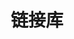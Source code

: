---
layout: Links
title: 链接库
links:
- title: 战友还是挚友
  items:
    - sitename: 浪里小白龙
      url: https://kanlife.github.io/
      img: /img/links/xiaobailong.png
      desc: 他在说什么？


- title: 影视链接
  items:
    - sitename: 555电影
      url: https://icaqd.com/
      img: /img/links/555movie.png
      desc: 在线影视剧 / 电影
    - sitename: 电影狗
      url: https://www.dianyinggou.com/
      img: /img/links/电影狗.png
      desc: 电影搜索引擎


- title: 工具
  items:
    - sitename: 音乐解锁
      url: https://tool.liumingye.cn/unlock-music/
      img: /img/links/音乐解锁.png
      desc: 会员音乐解锁工具


- title: 壁纸
  items:
    - sitename: wallhaven
      url: https://wallhaven.cc/
      img: /img/links/wallhaven.png
      desc: wallhaven 壁纸
    - sitename: Wallpaper Abyss
      url: https://wall.alphacoders.com/
      img: /img/links/wallpaper.png
      desc: Wallpaper Abyss 壁纸

---